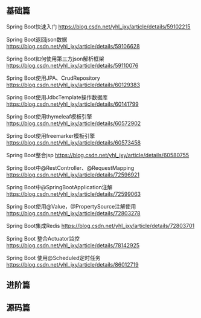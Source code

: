 ## 基础篇

Spring Boot快速入门 https://blog.csdn.net/yhl_jxy/article/details/59102215

Spring Boot返回json数据 https://blog.csdn.net/yhl_jxy/article/details/59106628

Spring Boot如何使用第三方json解析框架 https://blog.csdn.net/yhl_jxy/article/details/59110076

Spring Boot使用JPA、CrudRepository https://blog.csdn.net/yhl_jxy/article/details/60129383

Spring Boot使用JdbcTemplate操作数据库 https://blog.csdn.net/yhl_jxy/article/details/60141799

Spring Boot使用thymeleaf模板引擎 https://blog.csdn.net/yhl_jxy/article/details/60572902

Spring Boot使用freemarker模板引擎 https://blog.csdn.net/yhl_jxy/article/details/60573458

Spring Boot整合jsp https://blog.csdn.net/yhl_jxy/article/details/60580755

Spring Boot中@RestController、@RequestMapping https://blog.csdn.net/yhl_jxy/article/details/72596921

Spring Boot中@SpringBootApplication注解 https://blog.csdn.net/yhl_jxy/article/details/72599063

Spring Boot使用@Value，@PropertySource注解使用 https://blog.csdn.net/yhl_jxy/article/details/72803278

Spring Boot集成Redis https://blog.csdn.net/yhl_jxy/article/details/72803701

Spring Boot 整合Actuator监控 https://blog.csdn.net/yhl_jxy/article/details/78142925

Spring Boot 使用@Scheduled定时任务 https://blog.csdn.net/yhl_jxy/article/details/86012719

## 进阶篇


## 源码篇

